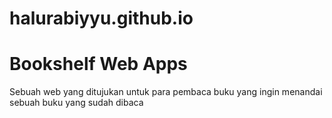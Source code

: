 # halurabiyyu.github.io

# Bookshelf Web Apps
Sebuah web yang ditujukan untuk para pembaca buku yang ingin menandai sebuah buku yang sudah dibaca

